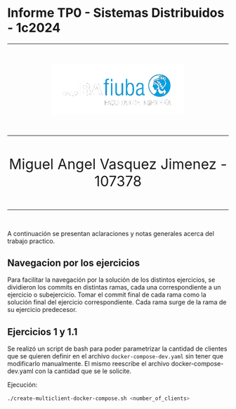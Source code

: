 # Informe TP0 - Sistemas Distribuidos - 1c2024

---

<br>
<p align="center">
  <img src="https://raw.githubusercontent.com/MiguelV5/MiguelV5/main/misc/logofiubatransparent_partialwhite.png" width="60%"/>
</p>
<br>

---

<br>
<p align="center">
<font size="+3">
Miguel Angel Vasquez Jimenez - 107378
</font>
</p>
<br>

---

<br>

A continuación se presentan aclaraciones y notas generales acerca del trabajo practico.

##  Navegacion por los ejercicios

Para facilitar la navegación por la solución de los distintos ejercicios, se dividieron los commits en distintas ramas, cada una correspondiente a un ejercicio o subejercicio. Tomar el commit final de cada rama como la solución final del ejercicio correspondiente.
Cada rama surge de la rama de su ejercicio predecesor.

## Ejercicios 1 y 1.1

Se realizó un script de bash para poder parametrizar la cantidad de clientes que se quieren definir en el archivo `docker-compose-dev.yaml` sin tener que modificarlo manualmente.
El mismo reescribe el archivo docker-compose-dev.yaml con la cantidad que se le solicite. 

Ejecución:
```bash
./create-multiclient-docker-compose.sh <number_of_clients>
```
